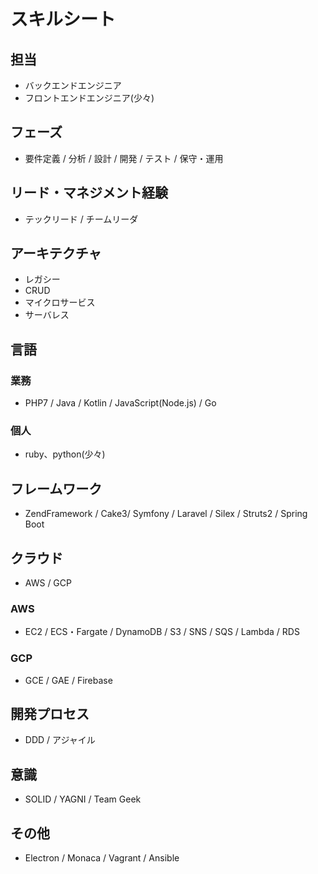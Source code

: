 # スキルシート
## 担当
- バックエンドエンジニア
- フロントエンドエンジニア(少々)
## フェーズ
- 要件定義 / 分析 / 設計 / 開発 / テスト / 保守・運用
## リード・マネジメント経験
- テックリード / チームリーダ
## アーキテクチャ
- レガシー
- CRUD
- マイクロサービス
- サーバレス
## 言語
### 業務
- PHP7 / Java / Kotlin / JavaScript(Node.js) / Go
### 個人
- ruby、python(少々)
## フレームワーク
- ZendFramework / Cake3/ Symfony / Laravel / Silex / Struts2 / Spring Boot
## クラウド
- AWS / GCP
### AWS
- EC2 / ECS・Fargate / DynamoDB / S3 / SNS / SQS / Lambda / RDS
### GCP
- GCE / GAE / Firebase
## 開発プロセス
- DDD / アジャイル
## 意識
- SOLID / YAGNI / Team Geek
## その他
- Electron / Monaca / Vagrant / Ansible

